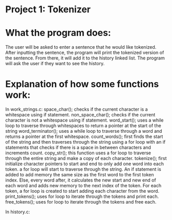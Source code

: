 Project 1: Tokenizer
====================
# What the program does:

  The user will be asked to enter a sentence that he would like tokenized.
  After inputting the sentence, the program will print the tokenized version
  of the sentence.
  From there, it will add it to the history linked list.
  The program will ask the user if they want to see the history.

# Explanation of how some functions work:

  In work_strings.c:
     space_char(); checks if the current character is a whitespace using if statement.
     non_space_char(); checks if the current character is not a whitespace
     using if statement.
     word_start(); uses a while loop to traverse through whitespaces to return
     a pointer at the start of the string
     word_terminator(); uses a while loop to traverse through a word and
     returns a pointer at the first whitespace.
     count_words(); first finds the start of the string and then traverses
     through the string using a for loop with an if statements that checks if
     there is a space in between characters and increments count.
     copy_str(); this function uses a for loop to traverse through the entire
     string and make a copy of each character.
     tokenize(); first initialize character pointers to start and end to only
     add one word into each token. a for loop will start to traverse through
     the string. An if statement is added to add memory the same size as the
     first word to the first token index. Else, every word after, it
     calculates the new start and new end of each word and adds new memory to
     the next index of the token. For each token, a for loop is created to
     start adding each character from the word.
     print_tokens(); uses for loop to iterate through the tokens and print
     each.
     free_tokens(); uses for loop to iterate through the tokens and free each.

  In history.c:
  
